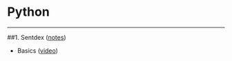# Python

<hr/>

##1. Sentdex ([notes](https://github.com/blitz70/Python/blob/master/note_sentdex.txt))

* Basics ([video](https://www.youtube.com/playlist?list=PLQVvvaa0QuDe8XSftW-RAxdo6OmaeL85M))